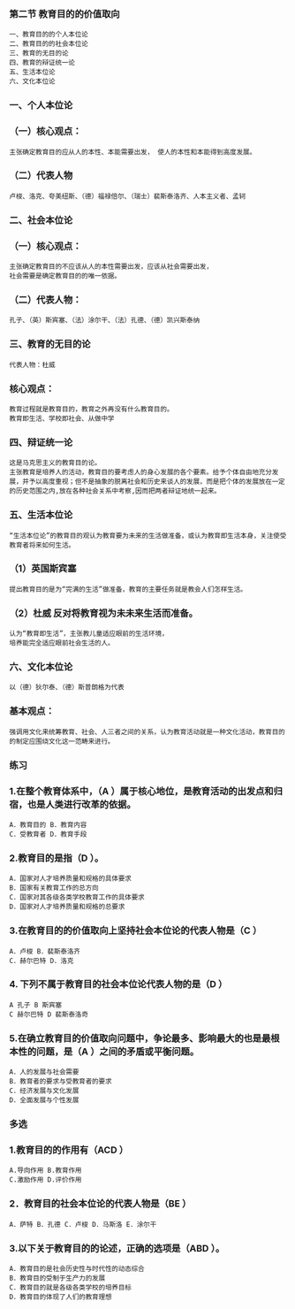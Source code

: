 ### 第二节 教育目的的价值取向
    一、教育目的的个人本位论
    二、教育目的的社会本位论
    三、教育的无目的论
    四、教育的辩证统一论
    五、生活本位论
    六、文化本位论

### 一、个人本位论
### （一）核心观点：
    主张确定教育目的应从人的本性、本能需要出发， 使人的本性和本能得到高度发展。

### （二）代表人物
    卢梭、洛克、夸美纽斯、（德）福禄倍尔、（瑞士）裴斯泰洛齐、人本主义者、孟轲

### 二、社会本位论
### （一）核心观点：
    主张确定教育目的不应该从人的本性需要出发，应该从社会需要出发，
    社会需要是确定教育目的的唯一依据。

### （二）代表人物：
    孔子、（英）斯宾塞、（法）涂尔干、（法）孔德、（德）凯兴斯泰纳

### 三、教育的无目的论
    代表人物：杜威

### 核心观点：
    教育过程就是教育目的，教育之外再没有什么教育目的。
    教育即生活、学校即社会、从做中学

### 四、辩证统一论
    这是马克思主义的教育目的论。
    主张教育是培养人的活动，教育目的要考虑人的身心发展的各个要素。给予个体自由地充分发展，并予以高度重视；但不是抽象的脱离社会和历史来谈人的发展，而是把个体的发展放在一定的历史范围之内,放在各种社会关系中考察,因而把两者辩证地统一起来。

### 五、生活本位论
    “生活本位论”的教育目的观认为教育要为未来的生活做准备，或认为教育即生活本身，关注使受教育者将来如何生活。

### （1）英国斯宾塞
    提出教育目的是为“完满的生活”做准备，教育的主要任务就是教会人们怎样生活。

### （2）杜威 反对将教育视为未未来生活而准备。
    认为“教育即生活”，主张教儿童适应眼前的生活环境，
    培养能完全适应眼前社会生活的人。

### 六、文化本位论
    以（德）狄尔泰、（德）斯普朗格为代表

### 基本观点：
    强调用文化来统筹教育、社会、人三者之间的关系，认为教育活动就是一种文化活动，教育目的的制定应围绕文化这一范畴来进行。

### 练习
### 1.在整个教育体系中，（A ）属于核心地位，是教育活动的出发点和归宿，也是人类进行改革的依据。
    A．教育目的 B．教育内容
    C．受教育者 D．教育手段

### 2.教育目的是指（D ）。
    A．国家对人才培养质量和规格的具体要求
    B．国家有关教育工作的总方向
    C．国家对其各级各类学校教育工作的具体要求
    D．国家对人才培养质量和规格的总要求

### 3.在教育目的的价值取向上坚持社会本位论的代表人物是（C ）
    A．卢梭 B．裴斯泰洛齐
    C．赫尔巴特 D．洛克

### 4. 下列不属于教育目的社会本位论代表人物的是（D ）
    A 孔子 B 斯宾塞
    C 赫尔巴特 D 裴斯泰洛奇

### 5.在确立教育目的价值取向问题中，争论最多、影响最大的也是最根本性的问题，是（A ）之间的矛盾或平衡问题。
    A．人的发展与社会需要
    B．教育者的要求与受教育者的要求
    C．经济发展与文化发展
    D．全面发展与个性发展

### 多选
### 1.教育目的的作用有（ACD ）
    A.导向作用 B.教育作用
    C.激励作用 D.评价作用

### 2．教育目的社会本位论的代表人物是（BE ）
    A．萨特 B．孔德 C．卢梭 D．马斯洛 E．涂尔干

### 3.以下关于教育目的的论述，正确的选项是（ABD ）。
    A．教育目的是社会历史性与时代性的动态综合
    B．教育目的受制于生产力的发展
    C．教育目的就是各级各类学校的培养目标
    D．教育目的体现了人们的教育理想
